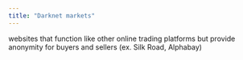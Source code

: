 ```yaml
---
title: "Darknet markets"
---
```

websites that function like other online trading platforms but provide anonymity for buyers and sellers (ex. Silk Road, Alphabay)

